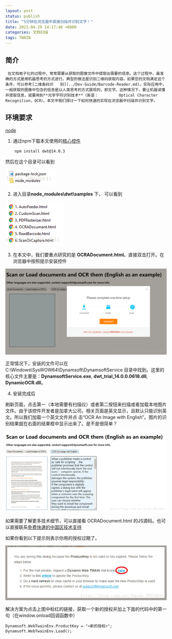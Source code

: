 ```yaml
---
layout: post
status: publish
title: "5分钟在浏览器中直接扫描并识别文字！"
date: 2021-04-29 14:17:48 +0800
categories: 文档扫描
tags: TWAIN
---
```


## 简介

 ```
  在文档电子化的过程中，常常需要从获取的图像文件中提取出需要的信息。这个过程中，最准确的方式是用机器思考的方式进行，典型的做法是识别二维码获取内容。如果您的文档满足这个条件，可以参考[二维条码识   别](../Dev-Guide/Barcode-Reader.md)。实际应用中，一般获取的图像中包含的信息是以人类思考的方式展现的，即文字。这种情况下，要让机器读懂并提取信息，就要用到**光学字符识别技术**（英语：         Optical Character Recognition，OCR）。本文中我们探讨一下如何快速的实现在浏览器中扫描并识别文字。
  ```

## 环境要求

[node](https://nodejs.org/en/)


1. 通过npm下载本文使用的[核心控件](https://www.npmjs.com/package/dwt)

  ```bash
      npm install dwt@14.0.3
  ```
  然后在这个目录可以看到

  ![目录](/album/2021/5-minutes-Scan-and-recognize-text-directly-in-the-browser/20180724163446373.png)

2. 进入目录**node_modules\dwt\samples** 下， 可以看到

  ![samples](/album/2021/5-minutes-Scan-and-recognize-text-directly-in-the-browser/20180724163537279.png)

3. 在本文中，我们要重点研究的是 **OCRADocument.html**。直接双击打开。在浏览器中按照提示安装控件

  ![安装控件](/album/2021/5-minutes-Scan-and-recognize-text-directly-in-the-browser/20180724163743708.png)

  正常情况下，安装的文件可以在 C:\Windows\SysWOW64\Dynamsoft\DynamsoftService 目录中找到。这里的核心文件主要是：**DynamsoftService.exe**, **dwt_trial_14.0.0.0618.dll**,                 **DynamicOCR.dll**。

4. 安装完成后

  刷新页面，点击第一（本地需要有扫描仪）或者第二按钮来扫描或者加载本地图片文件。由于该控件开发者是加拿大公司，相关页面是英文显示，且默认只能识别英文。所以我们加载一个英文文件并点      击“OCR An   Image with English”。图片的识别结果就在右面的结果框中显示出来了。是不是很简单？

  ![识别结果](/album/2021/5-minutes-Scan-and-recognize-text-directly-in-the-browser/201807241641548.png)

  如果需要了解更多技术细节，可以直接看 OCRADocument.html 的JS源码。也可以直接联系[免费快速的中国区技术支持](https://www.damingsoft.com/ContactUs.aspx)

  如果你看到以下提示则表示你用的授权过期了。

  ![过期](/album/2021/5-minutes-Scan-and-recognize-text-directly-in-the-browser/20180724123243669.png)

  解决方案为点击上图中标红的链接，获取一个新的授权并加上下面的代码中的第一句（在window.onload回调函数中）
 
  ```
  Dynamsoft.WebTwainEnv.ProductKey = "<新的授权>";
  Dynamsoft.WebTwainEnv.Load();
  ```
